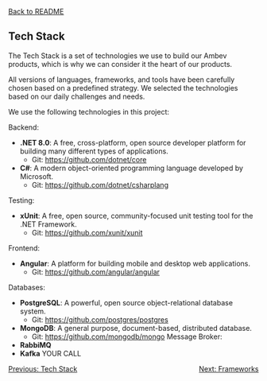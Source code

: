 [Back to README](../README.md)

## Tech Stack
The Tech Stack is a set of technologies we use to build our Ambev products, which is why we can consider it the heart of our products.

All versions of languages, frameworks, and tools have been carefully chosen based on a predefined strategy. We selected the technologies based on our daily challenges and needs.

We use the following technologies in this project:

Backend:
- **.NET 8.0**: A free, cross-platform, open source developer platform for building many different types of applications.
  - Git: https://github.com/dotnet/core
- **C#**: A modern object-oriented programming language developed by Microsoft.
  - Git: https://github.com/dotnet/csharplang

Testing:
- **xUnit**: A free, open source, community-focused unit testing tool for the .NET Framework.
  - Git: https://github.com/xunit/xunit

Frontend:
- **Angular**: A platform for building mobile and desktop web applications.
  - Git: https://github.com/angular/angular

Databases:
- **PostgreSQL**: A powerful, open source object-relational database system.
  - Git: https://github.com/postgres/postgres
- **MongoDB**: A general purpose, document-based, distributed database.
  - Git: https://github.com/mongodb/mongo
Message Broker:
- **RabbiMQ**
- **Kafka**
YOUR CALL

<div style="display: flex; justify-content: space-between;">
  <a href="./overview.md">Previous: Tech Stack</a>
  <a href="./frameworks.md">Next: Frameworks</a>
</div>